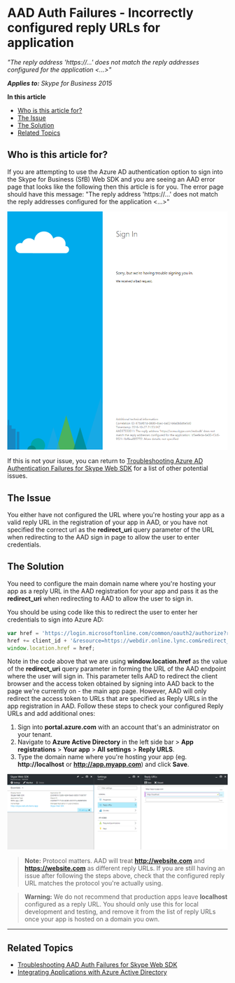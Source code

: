 # AAD Auth Failures - Incorrectly configured reply URLs for application

_"The reply address 'https://...' does not match the reply addresses configured for the application <...>"_

_**Applies to:** Skype for Business 2015_

**In this article**
- [Who is this article for?](#audience)
- [The Issue](#issue)
- [The Solution](#solution)
- [Related Topics](#related-topics)

<a name="audience"></a>
## Who is this article for?

If you are attempting to use the Azure AD authentication option to sign into the Skype for Business (SfB) Web SDK and you are seeing an AAD error page that looks like the following then this article is for you. The error page should have this message: "The reply address 'https://...' does not match the reply addresses configured for the application <...>"

![Reply URL incorrect or not configured in AAD](../../../images/troubleshooting/auth/ReplyURLIncorrect.PNG)

If this is not your issue, you can return to [Troubleshooting Azure AD Authentication Failures for Skype Web SDK](./AADAuthFailures.md) for a list of other potential issues.

<a name="issue"></a>
## The Issue

You either have not configured the URL where you're hosting your app as a valid reply URL in the registration of your app in AAD, or you have not specified the correct url as the **redirect_uri** query parameter of the URL when redirecting to the AAD sign in page to allow the user to enter credentials.

<a name="solution"></a>
## The Solution

You need to configure the main domain name where you're hosting your app as a reply URL in the AAD registration for your app and pass it as the **redirect_uri** when redirecting to AAD to allow the user to sign in.

You should be using code like this to redirect the user to enter her credentials to sign into Azure AD:

``` js
var href = 'https://login.microsoftonline.com/common/oauth2/authorize?response_type=token&client_id=';
href += client_id + '&resource=https://webdir.online.lync.com&redirect_uri=' + window.location.href;
window.location.href = href;
```

Note in the code above that we are using **window.location.href** as the value of the **redirect_uri** query parameter in forming the URL of the AAD endpoint where the user will sign in. This parameter tells AAD to redirect the client browser and the access token obtained by signing into AAD back to the page we're currently on - the main app page. However, AAD will only redirect the access token to URLs that are specified as Reply URLs in the app registration in AAD. Follow these steps to check your configured Reply URLs and add additional ones:

1. Sign into **portal.azure.com** with an account that's an administrator on your tenant.
2. Navigate to **Azure Active Directory** in the left side bar > **App registrations** > **Your app** > **All settings** > **Reply URLS**.
3. Type the domain name where you're hosting your app (eg. **http://localhost** or **http://app.myapp.com**) and click **Save**.

![Adding a Reply URL for your app in Azure AD](../../../images/troubleshooting/auth/ConfiguringReplyURLInAzure.PNG)

> **Note:** Protocol matters. AAD will treat **http://website.com** and **https://website.com** as different reply URLs. If you are still having an issue after following the steps above, check that the configured reply URL matches the protocol you're actually using.

> **Warning:** We do not recommend that production apps leave **localhost** configured as a reply URL. You should only use this for local development and testing, and remove it from the list of reply URLs once your app is hosted on a domain you own.

---

<a name="related-topics"></a>
## Related Topics

- [Troubleshooting AAD Auth Failures for Skype Web SDK](./AADAuthFailures.md)
- [Integrating Applications with Azure Active Directory](https://docs.microsoft.com/en-us/azure/active-directory/active-directory-integrating-applications)


